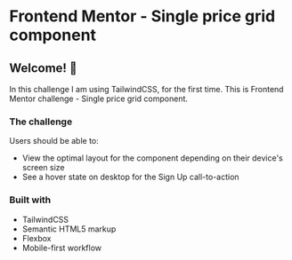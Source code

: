# Frontend Mentor - Single price grid component

## Welcome! 👋

In this challenge I am using TailwindCSS, for the first time. 
This is Frontend Mentor challenge - Single price grid component.

### The challenge

Users should be able to:

- View the optimal layout for the component depending on their device's screen size
- See a hover state on desktop for the Sign Up call-to-action

### Built with

- TailwindCSS
- Semantic HTML5 markup
- Flexbox
- Mobile-first workflow
